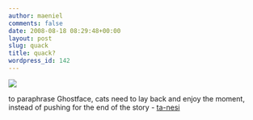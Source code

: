 ```yaml
---
author: maeniel
comments: false
date: 2008-08-18 08:29:48+00:00
layout: post
slug: quack
title: quack?
wordpress_id: 142
---
```


[![](http://maeniel.files.wordpress.com/2008/08/5649440-lg.jpg)](http://maeniel.files.wordpress.com/2008/08/5649440-lg.jpg)

to paraphrase Ghostface, cats need to lay back and enjoy the moment, instead of pushing for the end of the story - [ta-nesi](http://ta-nehisicoates.theatlantic.com/)
